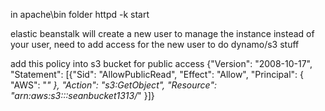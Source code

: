 in apache\bin folder
httpd -k start

elastic beanstalk will create a new user to manage the instance instead of your user, need to add access for the new user to do dynamo/s3 stuff

add this policy into s3 bucket for public access
{"Version": "2008-10-17",
"Statement": [{"Sid": "AllowPublicRead",
"Effect": "Allow",
"Principal": {
"AWS": "*"
},
"Action": "s3:GetObject",
"Resource": "arn:aws:s3:::seanbucket1313/*"
}]}